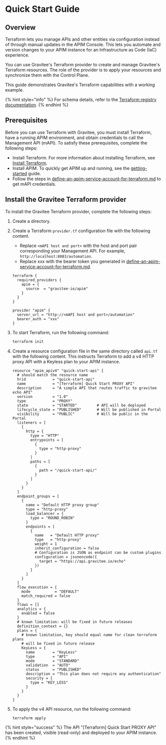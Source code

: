 # Quick Start Guide

## Overview

Terraform lets you manage APIs and other entities via configuration instead of through manual updates in the APIM Console. This lets you automate and version changes to your APIM instance for an Infrastructure as Code (IaC) experience.

You can use Gravitee's Terraform provider to create and manage Gravitee's Terraform resources. The role of the provider is to apply your resources and synchronize them with the Control Plane.

This guide demonstrates Gravitee's Terraform capabilities with a working example.

{% hint style="info" %}
For schema details, refer to the [Terraform registry documentation](https://registry.terraform.io/providers/gravitee-io/apim).
{% endhint %}

## Prerequisites

Before you can use Terraform with Gravitee, you must install Terraform, have a running APIM environment, and obtain credentials to call the Management API (mAPI). To satisfy these prerequisites, complete the following steps:

* Install Terraform. For more information about installing Terraform, see [Install Terraform](https://developer.hashicorp.com/terraform/tutorials/aws-get-started/install-cli).
* Install APIM. To quickly get APIM up and running, see the [getting-started](../getting-started/ "mention") guide.
* Follow the steps in [define-an-apim-service-account-for-terraform.md](define-an-apim-service-account-for-terraform.md "mention") to get mAPI credentials.

## Install the Gravitee Terraform provider

To install the Gravitee Terraform provider, complete the following steps:

1. Create a directory.
2.  Create a Terraform `provider.tf` configuration file with the following content.

    * Replace `<mAPI host and port>` with the host and port pair corresponding your Management API. For example, `http://localhost:8083/automation`.
    * Replace xxx with the bearer token you generated in [define-an-apim-service-account-for-terraform.md](define-an-apim-service-account-for-terraform.md "mention").

    ```hcl
    terraform {
      required_providers {
        apim = {
          source  = "gravitee-io/apim"
        }
      }
    }

    provider "apim" {
      server_url = "http://<mAPI host and port>/automation"
      bearer_auth = "xxx"
    }
    ```
3.  To start Terraform, run the following command:

    ```bash
    terraform init
    ```
4.  Create a resource configuration file in the same directory called `api.tf` with the following content. This instructs Terraform to add a v4 HTTP proxy API with a Keyless plan to your APIM instance.

    ```hcl
    resource "apim_apiv4" "quick-start-api" {
      # should match the resource name
      hrid            = "quick-start-api"
      name            = "[Terraform] Quick Start PROXY API"
      description     = "A simple API that routes traffic to gravitee echo API"
      version         = "1.0"
      type            = "PROXY"
      state           = "STARTED"         # API will be deployed
      lifecycle_state = "PUBLISHED"       # Will be published in Portal 
      visibility      = "PUBLIC"          # Will be public in the Portal
      listeners = [
        {
          http = {
            type = "HTTP"
            entrypoints = [
              {
                type = "http-proxy"
              }
            ]
            paths = [
              {
                path = "/quick-start-api/"
              }
            ]
          }
        }
      ]
      endpoint_groups = [
        {
          name = "Default HTTP proxy group"
          type = "http-proxy"
          load_balancer = {
            type = "ROUND_ROBIN"
          }
          endpoints = [
            {
              name   = "Default HTTP proxy"
              type   = "http-proxy"
              weight = 1
              inherit_configuration = false
              # Configuration is JSON as endpoint can be custom plugins
              configuration = jsonencode({
                target = "https://api.gravitee.io/echo"
              })
            }
          ]
        }
      ]
      flow_execution = {
        mode           = "DEFAULT"
        match_required = false
      }
      flows = []
      analytics = {
        enabled = false
      }
      # known limitation: will be fixed in future releases
      definition_context = {}
      plans = {
        # known limitation, key should equal name for clean terraform plans
        # will be fixed in future release
        KeyLess = {
          name        = "KeyLess"
          type        = "API"
          mode        = "STANDARD"
          validation  = "AUTO"
          status      = "PUBLISHED"
          description = "This plan does not require any authentication"
          security = {
            type = "KEY_LESS"
          }
        }
      }
    }

    ```
5.  To apply the v4 API resource, run the following command:

    ```bash
    terraform apply
    ```

{% hint style="success" %}
The API "\[Terraform] Quick Start PROXY API" has been created, visible (read-only) and deployed to your APIM instance.
{% endhint %}
